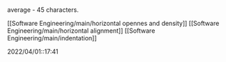 # 
average - 45 characters.

[[Software Engineering/main/horizontal opennes and density]]
[[Software Engineering/main/horizontal alignment]]
[[Software Engineering/main/indentation]]


2022/04/01::17:41